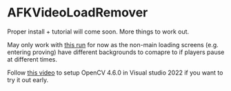# AFKVideoLoadRemover
Proper install + tutorial will come soon. More things to work out.

May only work with [this run](https://www.speedrun.com/hzd/run/z5vev0nm) for now as the non-main loading screens (e.g. entering proving) have different backgrounds to comapre to if players pause at different times.

Follow [this video](https://youtu.be/trXs2r6xSnI) to setup OpenCV 4.6.0 in Visual studio 2022 if you want to try it out early.
